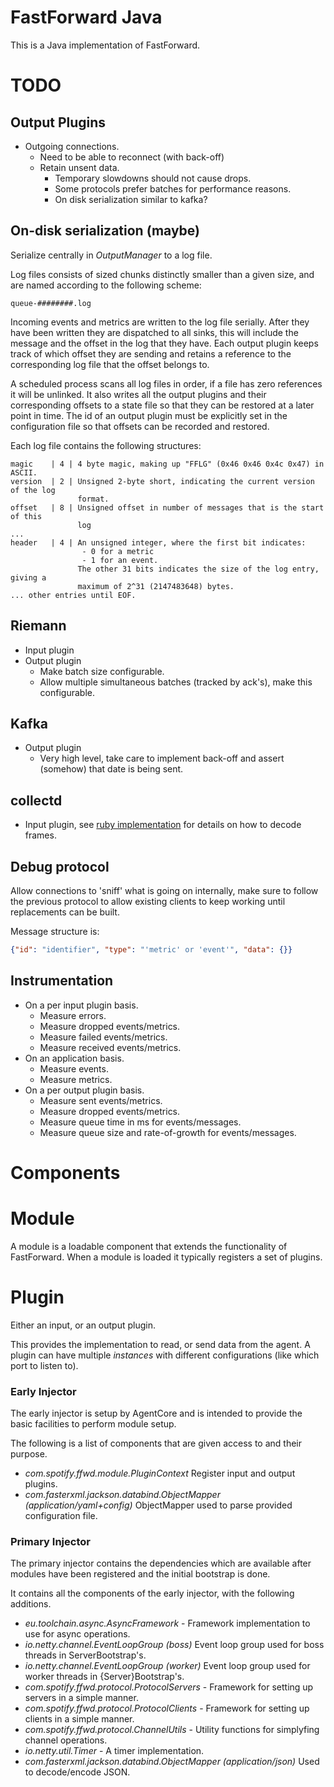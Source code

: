 # FastForward Java

This is a Java implementation of FastForward.

# TODO

## Output Plugins

* Outgoing connections.
  * Need to be able to reconnect (with back-off)
  * Retain unsent data.
    * Temporary slowdowns should not cause drops.
    * Some protocols prefer batches for performance reasons.
    * On disk serialization similar to kafka?

## On-disk serialization (maybe)

Serialize centrally in _OutputManager_ to a log file.

Log files consists of sized chunks distinctly smaller than a given size, and
are named according to the following scheme:

```
queue-########.log
```

Incoming events and metrics are written to the log file serially.
After they have been written they are dispatched to all sinks, this will
include the message and the offset in the log that they have.
Each output plugin keeps track of which offset they are sending and retains a
reference to the corresponding log file that the offset belongs to.

A scheduled process scans all log files in order, if a file has zero references
it will be unlinked.
It also writes all the output plugins and their corresponding offsets to a
state file so that they can be restored at a later point in time.
The id of an output plugin must be explicitly set in the configuration file so
that offsets can be recorded and restored.

Each log file contains the following structures:

```
magic    | 4 | 4 byte magic, making up "FFLG" (0x46 0x46 0x4c 0x47) in ASCII.
version  | 2 | Unsigned 2-byte short, indicating the current version of the log
               format.
offset   | 8 | Unsigned offset in number of messages that is the start of this
               log
...
header   | 4 | An unsigned integer, where the first bit indicates:
                - 0 for a metric
                - 1 for an event.
               The other 31 bits indicates the size of the log entry, giving a
               maximum of 2^31 (2147483648) bytes.
... other entries until EOF.
```

## Riemann
* Input plugin
* Output plugin
  * Make batch size configurable.
  * Allow multiple simultaneous batches (tracked by ack's), make this
    configurable.

## Kafka

* Output plugin
  * Very high level, take care to implement back-off and assert (somehow)
    that date is being sent.

## collectd

* Input plugin, see
  [ruby implementation](https://github.com/spotify/ffwd/blob/master/plugins/ffwd-collectd/lib/ffwd/plugin/collectd/parser.rb)
  for details on how to decode frames.

## Debug protocol
Allow connections to 'sniff' what is going on internally, make sure to follow
the previous protocol to allow existing clients to keep working until
replacements can be built.

Message structure is:

```json
{"id": "identifier", "type": "'metric' or 'event'", "data": {}}
```

## Instrumentation

* On a per input plugin basis.
  * Measure errors.
  * Measure dropped events/metrics.
  * Measure failed events/metrics.
  * Measure received events/metrics.
* On an application basis.
  * Measure events.
  * Measure metrics.
* On a per output plugin basis.
  * Measure sent events/metrics.
  * Measure dropped events/metrics.
  * Measure queue time in ms for events/messages.
  * Measure queue size and rate-of-growth for events/messages.

# Components

# Module

A module is a loadable component that extends the functionality of FastForward.
When a module is loaded it typically registers a set of plugins.

# Plugin

Either an input, or an output plugin.

This provides the implementation to read, or send data from the agent.
A plugin can have multiple _instances_ with different configurations (like
which port to listen to).

### Early Injector

The early injector is setup by AgentCore and is intended to provide the basic
facilities to perform module setup.

The following is a list of components that are given access to and their
purpose.

* _com.spotify.ffwd.module.PluginContext_
  Register input and output plugins.
* _com.fasterxml.jackson.databind.ObjectMapper (application/yaml+config)_
  ObjectMapper used to parse provided configuration file.

### Primary Injector

The primary injector contains the dependencies which are available after
modules have been registered and the initial bootstrap is done.

It contains all the components of the early injector, with the following
additions.

* _eu.toolchain.async.AsyncFramework_ - Framework implementation to use for
  async operations.
* _io.netty.channel.EventLoopGroup (boss)_ Event loop group used for boss
  threads in ServerBootstrap's.
* _io.netty.channel.EventLoopGroup (worker)_ Event loop group used for
  worker threads in {Server}Bootstrap's.
* _com.spotify.ffwd.protocol.ProtocolServers_ - Framework for setting up
  servers in a simple manner.
* _com.spotify.ffwd.protocol.ProtocolClients_ - Framework for setting up
  clients in a simple manner.
* _com.spotify.ffwd.protocol.ChannelUtils_ - Utility functions for simplyfing
  channel operations.
* _io.netty.util.Timer_ - A timer implementation.
* _com.fasterxml.jackson.databind.ObjectMapper (application/json)_
  Used to decode/encode JSON.
